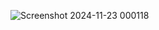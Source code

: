 ![Screenshot 2024-11-23 000118](https://github.com/user-attachments/assets/ee182e88-f879-4208-b089-71abe3e10c11)
